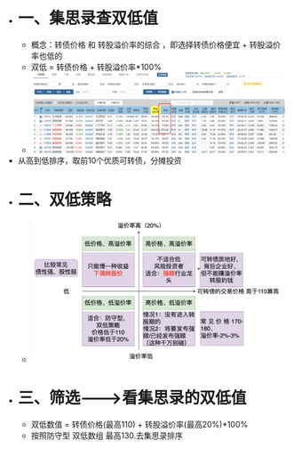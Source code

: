 - # 一、集思录查双低值
	- 概念：转债价格 和 转股溢价率的综合    ，即选择转债价格便宜 + 转股溢价率也低的
	- 双低 = 转债价格 + 转股溢价率*100%
	- ![image.png](../assets/image_1668828440519_0.png)
- 从高到低排序，取前10个优质可转债，分摊投资
- # 二、双低策略
	- ![image.png](../assets/image_1668864665049_0.png)
- # 三、筛选--->看集思录的双低值
	- 双低数值 =  转债价格(最高110) + 转股溢价率(最高20%)*100%
	- 按照防守型   双低数组 最高130.去集思录排序